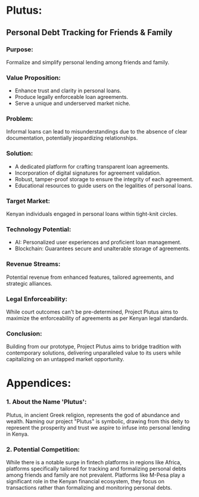 # Plutus: 

## Personal Debt Tracking for Friends & Family

### Purpose:

Formalize and simplify personal lending among friends and family.


### Value Proposition:

* Enhance trust and clarity in personal loans.
* Produce legally enforceable loan agreements.
* Serve a unique and underserved market niche.


### Problem:

Informal loans can lead to misunderstandings due to the absence of clear documentation, potentially jeopardizing relationships.


### Solution:

* A dedicated platform for crafting transparent loan agreements.
* Incorporation of digital signatures for agreement validation.
* Robust, tamper-proof storage to ensure the integrity of each agreement.
* Educational resources to guide users on the legalities of personal loans.


### Target Market:

Kenyan individuals engaged in personal loans within tight-knit circles.


### Technology Potential:

* AI: Personalized user experiences and proficient loan management.
* Blockchain: Guarantees secure and unalterable storage of agreements.


### Revenue Streams:

Potential revenue from enhanced features, tailored agreements, and strategic alliances.


### Legal Enforceability:

While court outcomes can't be pre-determined, Project Plutus aims to maximize the enforceability of agreements as per Kenyan legal standards.


### Conclusion:

Building from our prototype, Project Plutus aims to bridge tradition with contemporary solutions, delivering unparalleled value to its users while capitalizing on an untapped market opportunity.


# Appendices:

### 1. About the Name 'Plutus':

Plutus, in ancient Greek religion, represents the god of abundance and wealth. Naming our project "Plutus" is symbolic, drawing from this deity to represent the prosperity and trust we aspire to infuse into personal lending in Kenya.


### 2. Potential Competition:

While there is a notable surge in fintech platforms in regions like Africa, platforms specifically tailored for tracking and formalizing personal debts among friends and family are not prevalent. Platforms like M-Pesa play a significant role in the Kenyan financial ecosystem, they focus on transactions rather than formalizing and monitoring personal debts.